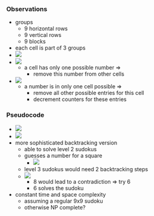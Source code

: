 ### Observations
+ groups
	+ 9 horizontal rows
	+ 9 vertical rows
	+ 9 blocks
+ each cell is part of 3 groups
+ ![](../../z_images/Pasted%20image%2020231105151114.png)
+ ![](../../z_images/Pasted%20image%2020231106113437.png)
	+ a cell has only one possible number =>
		+ remove this number from other cells
+ ![](../../z_images/Pasted%20image%2020231106113244.png)
	+ a number is in only one cell possible =>
		+ remove all other possible entries for this cell
		+ decrement counters for these entries

### Pseudocode
+ ![](../../z_images/Pasted%20image%2020231106114100.png)
+ ![](../../z_images/Pasted%20image%2020231106114438.png)
+ more sophisticated backtracking version
	+ able to solve level 2 sudokus
	+ guesses a number for a square
		+ ![](../../z_images/Pasted%20image%2020231106120120.png)
	+ level 3 sudokus would need 2 backtracking steps
	+ ![](../../z_images/Pasted%20image%2020231106120311.png)
		+ 8 would lead to a contradiction => try 6
		+ 6 solves the sudoku
+ constant time and space complexity
	+ assuming a regular 9x9 sudoku
	+ otherwise NP complete?
